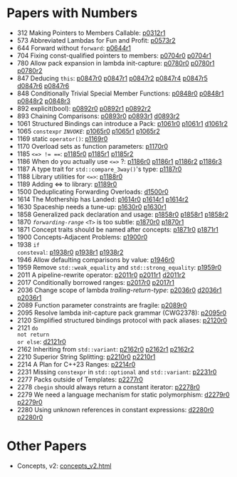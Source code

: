 # Papers with Numbers
- 312 Making Pointers to Members Callable: [p0312r1](0312_pointers_to_members/p0312r1.html)
- 573 Abbreviated Lambdas for Fun and Profit: [p0573r2](0573_abbrev_lambdas/p0573r2.html)
- 644 Forward without  <code>forward</code>: [p0644r1](0644_fwd/p0644r1.html)
- 704 Fixing const-qualified pointers to members: [p0704r0](0704_const_qual_pmfs/p0704r0.html) [p0704r1](0704_const_qual_pmfs/p0704r1.html)
- 780 Allow pack expansion in lambda init-capture: [p0780r0](0780_lambda_pack_capture/p0780r0.html) [p0780r1](0780_lambda_pack_capture/p0780r1.html) [p0780r2](0780_lambda_pack_capture/p0780r2.html)
- 847 Deducing `this`: [p0847r0](0847_deducing_this/p0847r0.html) [p0847r1](0847_deducing_this/p0847r1.html) [p0847r2](0847_deducing_this/p0847r2.html) [p0847r4](0847_deducing_this/p0847r4.html) [p0847r5](0847_deducing_this/p0847r5.html) [d0847r6](0847_deducing_this/d0847r6.html) [p0847r6](0847_deducing_this/p0847r6.html)
- 848 Conditionally Trivial Special Member Functions: [p0848r0](0848_special_members/p0848r0.html) [p0848r1](0848_special_members/p0848r1.html) [p0848r2](0848_special_members/p0848r2.html) [p0848r3](0848_special_members/p0848r3.html)
- 892 explicit(bool): [p0892r0](0892_explicit_bool/p0892r0.html) [p0892r1](0892_explicit_bool/p0892r1.html) [p0892r2](0892_explicit_bool/p0892r2.html)
- 893 Chaining Comparisons: [p0893r0](0893_chain_comparisons/p0893r0.html) [p0893r1](0893_chain_comparisons/p0893r1.html) [d0893r2](0893_chain_comparisons/d0893r2.html)
- 1061 Structured Bindings can introduce a Pack: [p1061r0](1061_sb_pack/p1061r0.html) [p1061r1](1061_sb_pack/p1061r1.html) [d1061r2](1061_sb_pack/d1061r2.html)
- 1065 <code class="sourceCode cpp"><span class="kw">constexpr</span></code>   <em><code class="sourceCode cpp">INVOKE</code></em>: [p1065r0](1065_constexpr_invoke/p1065r0.html) [p1065r1](1065_constexpr_invoke/p1065r1.html) [p1065r2](1065_constexpr_invoke/p1065r2.html)
- 1169 static <code class="language-cpp">operator()</code>: [p1169r0](1169_static_call/p1169r0.html)
- 1170 Overload sets as function parameters: [p1170r0](1170_overload_sets/p1170r0.html)
- 1185 <code class="language-cpp">&lt;=&gt; != ==</code>: [p1185r0](118x_spaceship/p1185r0.html) [p1185r1](118x_spaceship/p1185r1.html) [p1185r2](118x_spaceship/p1185r2.html)
- 1186 When do you actually use  <code class="sourceCode cpp"><span class="op">&lt;=&gt;</span></code> ?: [p1186r0](118x_spaceship/p1186r0.html) [p1186r1](118x_spaceship/p1186r1.html) [p1186r2](118x_spaceship/p1186r2.html) [p1186r3](118x_spaceship/p1186r3.html)
- 1187 A type trait for <code class="language-cpp">std::compare_3way()</code>'s type: [p1187r0](118x_spaceship/p1187r0.html)
- 1188 Library utilities for <code class="language-cpp">&lt;=&gt;</code>: [p1188r0](118x_spaceship/p1188r0.html)
- 1189 Adding &lt;=&gt; to library: [p1189r0](118x_spaceship/p1189r0.html)
- 1500 Deduplicating Forwarding Overloads: [d1500r0](forward_ref/d1500r0.html)
- 1614 The Mothership has Landed: [p1614r0](118x_spaceship/p1614r0.html) [p1614r1](118x_spaceship/p1614r1.html) [p1614r2](118x_spaceship/p1614r2.html)
- 1630 Spaceship needs a tune-up: [p1630r0](118x_spaceship/p1630r0.html) [p1630r1](118x_spaceship/p1630r1.html)
- 1858 Generalized pack declaration and usage: [p1858r0](1858_generalized_packs/p1858r0.html) [p1858r1](1858_generalized_packs/p1858r1.html) [p1858r2](1858_generalized_packs/p1858r2.html)
- 1870 <em><code class="sourceCode cpp">forwarding<span class="op">-</span>range</code></em> <code class="sourceCode cpp"><span class="op">&lt;</span>T<span class="op">&gt;</span></code>  is too subtle: [p1870r0](1870_forwarding_range/p1870r0.html) [p1870r1](1870_forwarding_range/p1870r1.html)
- 1871 Concept traits should be named after concepts: [p1871r0](1871_enable_sized_range/p1871r0.html) [p1871r1](1871_enable_sized_range/p1871r1.html)
- 1900 Concepts-Adjacent Problems: [p1900r0](1900_concepts/p1900r0.html)
- 1938 <code class="sourceCode cpp"><span class="cf">if</span> <span class="kw">consteval</span></code>: [p1938r0](1938_if_consteval/p1938r0.html) [p1938r1](1938_if_consteval/p1938r1.html) [p1938r2](1938_if_consteval/p1938r2.html)
- 1946 Allow defaulting comparisons by value: [p1946r0](1946_dflt_value_comparisons/p1946r0.html)
- 1959 Remove  <code class="sourceCode cpp">std<span class="op">::</span>weak_equality</code>  and  <code class="sourceCode cpp">std<span class="op">::</span>strong_equality</code>: [p1959r0](1959_remove_equality/p1959r0.html)
- 2011 A pipeline-rewrite operator: [p2011r0](2011_pipeline/p2011r0.html) [p2011r1](2011_pipeline/p2011r1.html) [d2011r2](2011_pipeline/d2011r2.html)
- 2017 Conditionally borrowed ranges: [p2017r0](2017_safe_range/p2017r0.html) [p2017r1](2017_safe_range/p2017r1.html)
- 2036 Change scope of lambda  <em>trailing-return-type</em>: [p2036r0](2036_lambda_scope/p2036r0.html) [d2036r1](2036_lambda_scope/d2036r1.html) [p2036r1](2036_lambda_scope/p2036r1.html)
- 2089 Function parameter constraints are fragile: [p2089r0](2089_param_constraints/p2089r0.html)
- 2095 Resolve lambda init-capture pack grammar (CWG2378): [p2095r0](2095_lambda_pack_cwg/p2095r0.html)
- 2120 Simplified structured bindings protocol with pack aliases: [p2120r0](1858_generalized_packs/p2120r0.html)
- 2121 <code class="sourceCode cpp"><span class="cf">do</span> <span class="kw">not</span> <span class="cf">return</span> <span class="kw">or</span> <span class="cf">else</span></code>: [d2121r0](2121_do_not_return/d2121r0.html)
- 2162 Inheriting from  <code class="sourceCode cpp">std<span class="op">::</span>variant</code>: [p2162r0](2162_inherit_variant/p2162r0.html) [p2162r1](2162_inherit_variant/p2162r1.html) [p2162r2](2162_inherit_variant/p2162r2.html)
- 2210 Superior String Splitting: [p2210r0](2210_string_split/p2210r0.html) [p2210r1](2210_string_split/p2210r1.html)
- 2214 A Plan for C++23 Ranges: [p2214r0](2214_ranges_plan/p2214r0.html)
- 2231 Missing  <code class="sourceCode cpp"><span class="kw">constexpr</span></code>  in  <code class="sourceCode cpp">std<span class="op">::</span>optional</code>  and  <code class="sourceCode cpp">std<span class="op">::</span>variant</code>: [p2231r0](2231_constexpr_optional_variant/p2231r0.html)
- 2277 Packs outside of Templates: [p2277r0](2277_packs_outside_of_templates/p2277r0.html)
- 2278 <code class="sourceCode cpp">cbegin</code>  should always return a constant iterator: [p2278r0](2278_cbegin/p2278r0.html)
- 2279 We need a language mechanism for static polymorphism: [d2279r0](2279_static_polymorphism/d2279r0.html) [p2279r0](2279_static_polymorphism/p2279r0.html)
- 2280 Using unknown references in constant expressions: [d2280r0](2280_unknown_reference/d2280r0.html) [p2280r0](2280_unknown_reference/p2280r0.html)

# Other Papers
- Concepts, v2: [concepts_v2.html](concepts_v2/concepts_v2.html)
